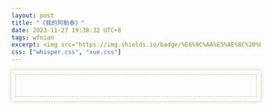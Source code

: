 ```yaml
---
layout: post
title: "《我的阿勒泰》"
date: 2023-11-27 19:38:32 UTC+8
tags: wfnian
excerpt: <img src="https://img.shields.io/badge/%E6%9C%AA%E5%AE%8C%20%E6%8C%81%E7%BB%AD%E6%9B%B4%E6%96%B0-lightgreen"> 最近又开始读李娟的书，继上一篇 <a href="https://wfnian.com/2021/07/08/%E9%81%A5%E8%BF%9C%E7%9A%84%E5%90%91%E6%97%A5%E8%91%B5%E5%9C%B0" style="color:blue;text-decoration:underline;">《遥远的向日葵地》</a>的第二本。
css: ["whisper.css", "xue.css"]
---
```


 
<section style="box-shadow: #bcd1a9 0px 0px 8px;padding: 8px;">
    <section style="border-width: 1px; border-style: dashed; border-color: #accc96;padding: 15px ">
        <p style="color: #3e7f33;letter-spacing: 2px; text-align: left">
        </p>
    </section>
</section>